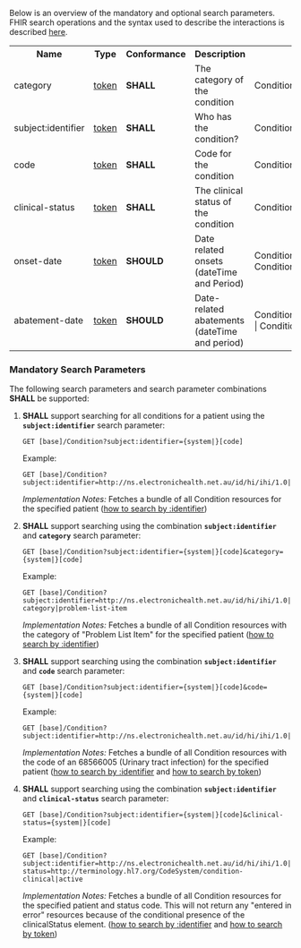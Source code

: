 Below is an overview of the mandatory and optional search parameters. FHIR search operations and the syntax used to describe the interactions is described <a href="http://hl7.org/fhir/R4/search.html">here</a>.

<table class="list" width="100%">
<tbody>
  <tr>
    <th>Name</th>
    <th>Type</th>
    <th>Conformance</th>
    <th>Description</th>
    <th>Path</th>
  </tr>
  <tr>
        <td>category</td>
        <td><a href="http://hl7.org/fhir/search.html#token">token</a></td>
        <td><b>SHALL</b></td>
        <td>The category of the condition</td>
        <td>Condition.category</td>
  </tr>
  <tr>
        <td>subject:identifier</td>
        <td><a href="https://build.fhir.org/search.html#token">token</a></td>
        <td><b>SHALL</b></td>
        <td>Who has the condition?</td>
        <td>Condition.subject.identifier</td>
  </tr>
  <tr>
        <td>code</td>
        <td><a href="http://hl7.org/fhir/search.html#token">token</a></td>
        <td><b>SHALL</b></td>
        <td>Code for the condition</td>
        <td>Condition.code</td>
  </tr>
  <tr>
        <td>clinical-status</td>
        <td><a href="http://hl7.org/fhir/search.html#token">token</a></td>
        <td><b>SHALL</b></td>
        <td>The clinical status of the condition</td>
        <td>Condition.clinicalStatus</td>
  </tr>
  <tr>
        <td>onset-date</td>
        <td><a href="http://hl7.org/fhir/search.html#token">token</a></td>
        <td><b>SHOULD</b></td>
        <td>Date related onsets (dateTime and Period)</td>
        <td>Condition.onset.as(dateTime) | Condition.onset.as(Period)</td>
  </tr>
  <tr>
        <td>abatement-date</td>
        <td><a href="http://hl7.org/fhir/search.html#token">token</a></td>
        <td><b>SHOULD</b></td>
        <td>Date-related abatements (dateTime and period)</td>
        <td>Condition.abatement.as(dateTime) | Condition.abatement.as(Period)</td>
  </tr>
 </tbody>
</table>


### Mandatory Search Parameters

The following search parameters and search parameter combinations **SHALL** be supported:

1. **SHALL** support searching for all conditions for a patient using the **`subject:identifier`** search parameter:

    `GET [base]/Condition?subject:identifier={system|}[code]`

    Example:
    ~~~
    GET [base]/Condition?subject:identifier=http://ns.electronichealth.net.au/id/hi/ihi/1.0|8003608000228437
    ~~~
    *Implementation Notes:* Fetches a bundle of all Condition resources for the specified patient ([how to search by :identifier](http://hl7.org/fhir/R4/search.html#reference))


1. **SHALL** support searching using the combination **`subject:identifier`** and **`category`** search parameter:

    `GET [base]/Condition?subject:identifier={system|}[code]&category={system|}[code]`

    Example:
    ~~~
    GET [base]/Condition?subject:identifier=http://ns.electronichealth.net.au/id/hi/ihi/1.0|8003608000228437&category=http://terminology.hl7.org/CodeSystem/condition-category|problem-list-item
    ~~~
    *Implementation Notes:* Fetches a bundle of all Condition resources with the category of "Problem List Item" for the specified patient ([how to search by :identifier](http://hl7.org/fhir/R4/search.html#reference))


1. **SHALL** support searching using the combination **`subject:identifier`** and **`code`** search parameter:

    `GET [base]/Condition?subject:identifier={system|}[code]&code={system|}[code]`

    Example:
    ~~~
    GET [base]/Condition?subject:identifier=http://ns.electronichealth.net.au/id/hi/ihi/1.0|8003608000228437&code=http://snomed.info/sct|68566005
    ~~~
    *Implementation Notes:* Fetches a bundle of all Condition resources with the code of an 68566005 (Urinary tract infection) for the specified patient ([how to search by :identifier](http://hl7.org/fhir/R4/search.html#reference) and [how to search by token](http://hl7.org/fhir/search.html#token))

1. **SHALL** support searching using the combination **`subject:identifier`** and **`clinical-status`** search parameter:

    `GET [base]/Condition?subject:identifier={system|}[code]&clinical-status={system|}[code]`

    Example:
    ~~~
    GET [base]/Condition?subject:identifier=http://ns.electronichealth.net.au/id/hi/ihi/1.0|8003608000228437&clinical-status=http://terminology.hl7.org/CodeSystem/condition-clinical|active
    ~~~
    *Implementation Notes:* Fetches a bundle of all Condition resources for the specified patient and status code.  This will not return any &#34;entered in error&#34; resources because of the conditional presence of the clinicalStatus element. ([how to search by :identifier](http://hl7.org/fhir/R4/search.html#reference) and [how to search by token](http://hl7.org/fhir/search.html#token))